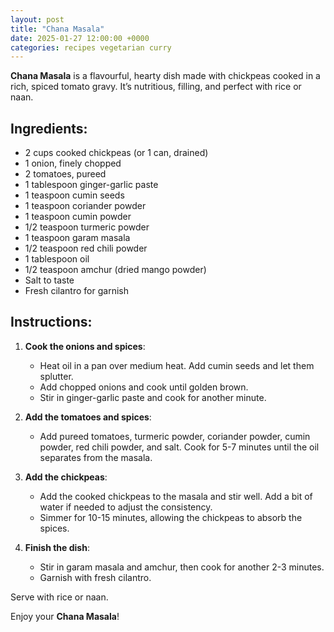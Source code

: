 ```yaml
---
layout: post  
title: "Chana Masala"  
date: 2025-01-27 12:00:00 +0000  
categories: recipes vegetarian curry  
---
```


**Chana Masala** is a flavourful, hearty dish made with chickpeas cooked in a rich, spiced tomato gravy. It’s nutritious, filling, and perfect with rice or naan.

## Ingredients:
<ul class="ingredients-list">
<li class="ingredient">2 cups cooked chickpeas (or 1 can, drained)</li>
<li class="ingredient">1 onion, finely chopped</li>
<li class="ingredient">2 tomatoes, pureed</li>
<li class="ingredient">1 tablespoon ginger-garlic paste</li>
<li class="ingredient">1 teaspoon cumin seeds</li>
<li class="ingredient">1 teaspoon coriander powder</li>
<li class="ingredient">1 teaspoon cumin powder</li>
<li class="ingredient">1/2 teaspoon turmeric powder</li>
<li class="ingredient">1 teaspoon garam masala</li>
<li class="ingredient">1/2 teaspoon red chili powder</li>
<li class="ingredient">1 tablespoon oil</li>
<li class="ingredient">1/2 teaspoon amchur (dried mango powder)</li>
<li class="ingredient">Salt to taste</li>
<li class="ingredient">Fresh cilantro for garnish</li>
</ul>

## Instructions:
1. **Cook the onions and spices**:  
   - Heat oil in a pan over medium heat. Add cumin seeds and let them splutter.  
   - Add chopped onions and cook until golden brown.  
   - Stir in ginger-garlic paste and cook for another minute.

2. **Add the tomatoes and spices**:  
   - Add pureed tomatoes, turmeric powder, coriander powder, cumin powder, red chili powder, and salt. Cook for 5-7 minutes until the oil separates from the masala.

3. **Add the chickpeas**:  
   - Add the cooked chickpeas to the masala and stir well. Add a bit of water if needed to adjust the consistency.  
   - Simmer for 10-15 minutes, allowing the chickpeas to absorb the spices.

4. **Finish the dish**:  
   - Stir in garam masala and amchur, then cook for another 2-3 minutes.  
   - Garnish with fresh cilantro.

Serve with rice or naan.

Enjoy your **Chana Masala**!
